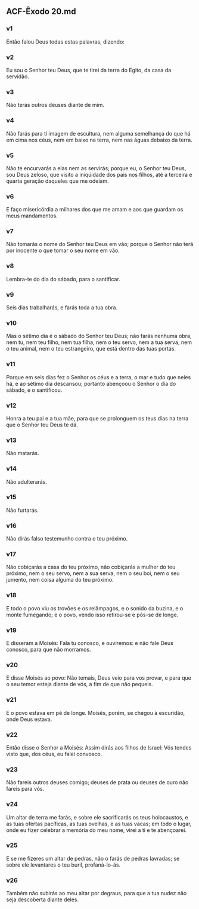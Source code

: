 ## ACF-Êxodo 20.md
### v1
 Então falou Deus todas estas palavras, dizendo:
### v2
 Eu sou o Senhor teu Deus, que te tirei da terra do Egito, da casa da servidão.
### v3
 Não terás outros deuses diante de mim.
### v4
 Não farás para ti imagem de escultura, nem alguma semelhança do que há em cima nos céus, nem em baixo na terra, nem nas águas debaixo da terra.
### v5
 Não te encurvarás a elas nem as servirás; porque eu, o Senhor teu Deus, sou Deus zeloso, que visito a iniqüidade dos pais nos filhos, até a terceira e quarta geração daqueles que me odeiam.
### v6
 E faço misericórdia a milhares dos que me amam e aos que guardam os meus mandamentos.
### v7
 Não tomarás o nome do Senhor teu Deus em vão; porque o Senhor não terá por inocente o que tomar o seu nome em vão.
### v8
 Lembra-te do dia do sábado, para o santificar.
### v9
 Seis dias trabalharás, e farás toda a tua obra.
### v10
 Mas o sétimo dia é o sábado do Senhor teu Deus; não farás nenhuma obra, nem tu, nem teu filho, nem tua filha, nem o teu servo, nem a tua serva, nem o teu animal, nem o teu estrangeiro, que está dentro das tuas portas.
### v11
 Porque em seis dias fez o Senhor os céus e a terra, o mar e tudo que neles há, e ao sétimo dia descansou; portanto abençoou o Senhor o dia do sábado, e o santificou.
### v12
 Honra a teu pai e a tua mãe, para que se prolonguem os teus dias na terra que o Senhor teu Deus te dá.
### v13
 Não matarás.
### v14
 Não adulterarás.
### v15
 Não furtarás.
### v16
 Não dirás falso testemunho contra o teu próximo.
### v17
 Não cobiçarás a casa do teu próximo, não cobiçarás a mulher do teu próximo, nem o seu servo, nem a sua serva, nem o seu boi, nem o seu jumento, nem coisa alguma do teu próximo.
### v18
 E todo o povo viu os trovões e os relâmpagos, e o sonido da buzina, e o monte fumegando; e o povo, vendo isso retirou-se e pôs-se de longe.
### v19
 E disseram a Moisés: Fala tu conosco, e ouviremos: e não fale Deus conosco, para que não morramos.
### v20
 E disse Moisés ao povo: Não temais, Deus veio para vos provar, e para que o seu temor esteja diante de vós, a fim de que não pequeis.
### v21
 E o povo estava em pé de longe. Moisés, porém, se chegou à escuridão, onde Deus estava.
### v22
 Então disse o Senhor a Moisés: Assim dirás aos filhos de Israel: Vós tendes visto que, dos céus, eu falei convosco.
### v23
 Não fareis outros deuses comigo; deuses de prata ou deuses de ouro não fareis para vós.
### v24
 Um altar de terra me farás, e sobre ele sacrificarás os teus holocaustos, e as tuas ofertas pacíficas, as tuas ovelhas, e as tuas vacas; em todo o lugar, onde eu fizer celebrar a memória do meu nome, virei a ti e te abençoarei.
### v25
 E se me fizeres um altar de pedras, não o farás de pedras lavradas; se sobre ele levantares o teu buril, profaná-lo-ás.
### v26
 Também não subirás ao meu altar por degraus, para que a tua nudez não seja descoberta diante deles.
